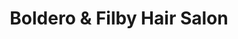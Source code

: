 ---
title: "Boldero & Filby Hair Salon"
url: /kings-lynn/boldero-und-filby-hair-salon/
shop: Friseur
---